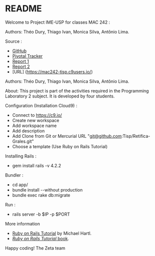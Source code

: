 # README

Welcome to Project IME-USP for classes MAC 242 :

Authors: Théo Dury, Thiago Ivan, Monica Silva, Antônio Lima.

Source :
* [GitHub](https://github.com/Tisp/Retifica-Grales) 
* [Pivotal Tracker](https://www.pivotaltracker.com/n/projects/1412078) 
* [Report 1](https://docs.google.com/document/d/1xohmhGTj0VcdLkMkkmy1DL6UJx3xjFqLXyUAAxpxlI8/edit?usp=sharing) 
* [Report 2](https://docs.google.com/document/d/1pbTtjP6akvg6dhqkkFytqfVhqrLNOV7fjiZWrHvd4kk/edit) 
* [URL] (https://mac242-tisp.c9users.io/)

Authors: Théo Dury, Thiago Ivan, Monica Silva, Antônio Lima.

About: This project is part of the activities required in the Programming Laboratory 2 subject. It is developed by four students.

Configuration (Installation Cloud9) :

* Connect to https://c9.io/
* Create new workspace 
* Add workspace name
* Add description  
* Add Clone from Git or Mercurial URL "git@github.com:Tisp/Retifica-Grales.git"
* Choose a template (Use Ruby on Rails Tutorial) 

Installing Rails : 
* gem install rails -v 4.2.2
  
Bundler :
* cd app/
* bundle install --without production
* bundle exec rake db:migrate
    
Run :
* rails server -b $IP -p $PORT


More information 
* [Ruby on Rails Tutorial](http://www.railstutorial.org/) by Michael Hartl. 
* [*Ruby on Rails Tutorial* book](http://www.railstutorial.org/book).


Happy coding! The Zeta team

